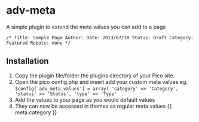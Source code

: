 adv-meta
========

A simple plugin to extend the meta values you can add to a page

`
/*
    Title: Sample Page
    Author:
    Date: 2013/07/18
    Status: Draft
    Category: Featured
    Robots: none
*/
`

Installation
-------------

1. Copy the plugin file/folder the plugins directory of your Pico site.
2. Open the pico config.php and insert add your custom meta values eg.
`
$config['adv_meta_values'] = array(
        'category' => 'Category',
        'status' => 'Status',
        'type' => 'Type'
`
3. Add the values to your page as you would default values
4. They can now be accessed in themes as regular meta values {{ meta.category }}

